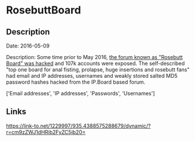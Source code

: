# RosebuttBoard

## Description

Date: 2016-05-09

Description:
Some time prior to May 2016, <a href="https://motherboard.vice.com/read/rosebuttboard-ip-board" target="_blank" rel="noopener">the forum known as &quot;Rosebutt Board&quot; was hacked</a> and 107k accounts were exposed. The self-described &quot;top one board for anal fisting, prolapse, huge insertions and rosebutt fans&quot; had email and IP addresses, usernames and weakly stored salted MD5 password hashes hacked from the IP.Board based forum.


['Email addresses', 'IP addresses', 'Passwords', 'Usernames']

## Links

https://link-to.net/1229997/935.4388575288679/dynamic/?r=cm9zZWJ1dHRib2FyZC5jb20=